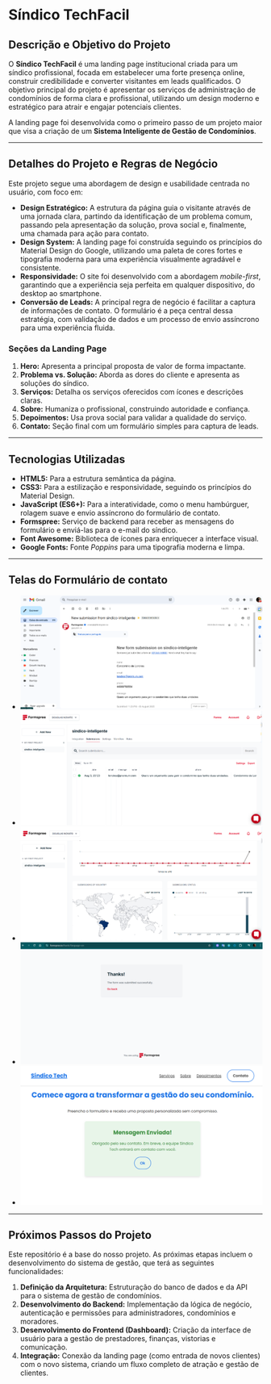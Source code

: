 # Síndico TechFacil

## Descrição e Objetivo do Projeto

O **Síndico TechFacil** é uma landing page institucional criada para um síndico profissional, focada em estabelecer uma forte presença online, construir credibilidade e converter visitantes em leads qualificados. O objetivo principal do projeto é apresentar os serviços de administração de condomínios de forma clara e profissional, utilizando um design moderno e estratégico para atrair e engajar potenciais clientes.

A landing page foi desenvolvida como o primeiro passo de um projeto maior que visa a criação de um **Sistema Inteligente de Gestão de Condomínios**.

---

## Detalhes do Projeto e Regras de Negócio

Este projeto segue uma abordagem de design e usabilidade centrada no usuário, com foco em:

* **Design Estratégico:** A estrutura da página guia o visitante através de uma jornada clara, partindo da identificação de um problema comum, passando pela apresentação da solução, prova social e, finalmente, uma chamada para ação para contato.
* **Design System:** A landing page foi construída seguindo os princípios do Material Design do Google, utilizando uma paleta de cores fortes e tipografia moderna para uma experiência visualmente agradável e consistente.
* **Responsividade:** O site foi desenvolvido com a abordagem *mobile-first*, garantindo que a experiência seja perfeita em qualquer dispositivo, do desktop ao smartphone.
* **Conversão de Leads:** A principal regra de negócio é facilitar a captura de informações de contato. O formulário é a peça central dessa estratégia, com validação de dados e um processo de envio assíncrono para uma experiência fluida.

### Seções da Landing Page

1.  **Hero:** Apresenta a principal proposta de valor de forma impactante.
2.  **Problema vs. Solução:** Aborda as dores do cliente e apresenta as soluções do síndico.
3.  **Serviços:** Detalha os serviços oferecidos com ícones e descrições claras.
4.  **Sobre:** Humaniza o profissional, construindo autoridade e confiança.
5.  **Depoimentos:** Usa prova social para validar a qualidade do serviço.
6.  **Contato:** Seção final com um formulário simples para captura de leads.

---

## Tecnologias Utilizadas

* **HTML5:** Para a estrutura semântica da página.
* **CSS3:** Para a estilização e responsividade, seguindo os princípios do Material Design.
* **JavaScript (ES6+):** Para a interatividade, como o menu hambúrguer, rolagem suave e envio assíncrono do formulário de contato.
* **Formspree:** Serviço de backend para receber as mensagens do formulário e enviá-las para o e-mail do síndico.
* **Font Awesome:** Biblioteca de ícones para enriquecer a interface visual.
* **Google Fonts:** Fonte *Poppins* para uma tipografia moderna e limpa.

---

## Telas do Formulário de contato

- ![Contato enviado](./.github/envio-email-1.png)
- ![Painel](./.github/envio-email-2.png)
- ![Detalhes de Recebidos](./.github/envio-email-3.png)
- ![Mensagem Corrigida](./.github/envio-email-4.png)
- ![Mensagem enviada com sucesso](./.github/envio-email-5.png)


---

## Próximos Passos do Projeto

Este repositório é a base do nosso projeto. As próximas etapas incluem o desenvolvimento do sistema de gestão, que terá as seguintes funcionalidades:

1.  **Definição da Arquitetura:** Estruturação do banco de dados e da API para o sistema de gestão de condomínios.
2.  **Desenvolvimento do Backend:** Implementação da lógica de negócio, autenticação e permissões para administradores, condomínios e moradores.
3.  **Desenvolvimento do Frontend (Dashboard):** Criação da interface de usuário para a gestão de prestadores, finanças, vistorias e comunicação.
4.  **Integração:** Conexão da landing page (como entrada de novos clientes) com o novo sistema, criando um fluxo completo de atração e gestão de clientes.